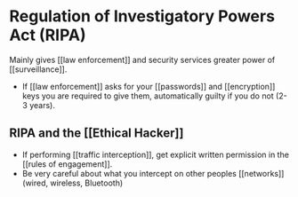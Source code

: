 # Regulation of Investigatory Powers Act (RIPA)

Mainly gives [[law enforcement]] and security services greater power of [[surveillance]].
-	If [[law enforcement]] asks for your [[passwords]] and [[encryption]] keys you are required to give them, automatically guilty if you do not (2-3 years).

## RIPA and the [[Ethical Hacker]]

-	If performing [[traffic interception]], get explicit written permission in the [[rules of engagement]].
-	Be very careful about what you intercept on other peoples [[networks]] (wired, wireless, Bluetooth)
